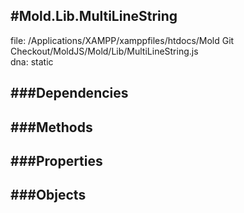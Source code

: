 
#Mold.Lib.MultiLineString
---------------------------------------

file: /Applications/XAMPP/xamppfiles/htdocs/Mold Git Checkout/MoldJS/Mold/Lib/MultiLineString.js  
dna: static


	




###Dependencies
--------------




   
###Methods
--------------

   
###Properties
-------------

   
###Objects
------------


		
